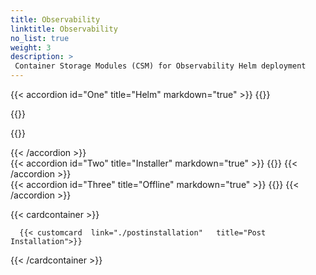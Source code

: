 ```yaml
---
title: Observability
linktitle: Observability 
no_list: true 
weight: 3
description: >
 Container Storage Modules (CSM) for Observability Helm deployment
--- 
```

 
{{< accordion id="One" title="Helm" markdown="true" >}} 
{{<include file="content/v1/getting-started/installation/helm/modules/observability/deployment/installation.md" suffix="1">}} 

{{<include file="content/v1/getting-started/installation/helm/modules/observability/deployment/driver/powerflex.md" suffix="2">}} 

{{<include file="content/v1/getting-started/installation/helm/modules/observability/deployment/configuration/configuration.md" hideIds="2,3,5,6,7" suffix="3">}} 


{{< /accordion >}}
<br> 
{{< accordion id="Two" title="Installer" markdown="true" >}} 
{{<include file="content/v1/getting-started/installation/helm/modules/observability/installer.md" suffix="4" hideIds="2,3" >}}
{{< /accordion >}} 
<br> 
{{< accordion id="Three" title="Offline" markdown="true" >}} 
{{<include file="content/v1/getting-started/installation/offline/observability.md" hideIds="2,3,4,6,7" suffix="5" Var="powerflex">}}
{{< /accordion >}}

{{< cardcontainer >}}

      {{< customcard  link="./postinstallation"   title="Post Installation">}} 

{{< /cardcontainer >}}